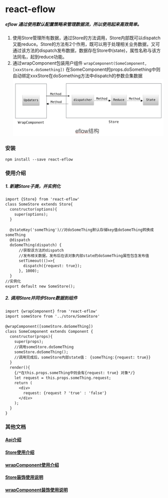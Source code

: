 # react-eflow
##### eflow 通过使用默认配置策略来管理数据流，所以使用起来高效简单。

1. 使用Store管理所有数据，通过Store的方法调用，Store内部既可以dispatch又能reduce。Store的方法有2个作用，既可以用于处理相关业务数据，又可通过该方法的dispatch发布数据，数据存在Store中(state)，属性名称与该方法同名，起到reduce功能。
2. 通过wrapComponent包装用户组件 `wrapComponent(SomeComponent, [xxxStore.doSomething])`
在SomeComponent的props.doSomething中则自动绑定xxxStore在doSomething方法中dispatch的参数合集数据
![](./assets/eflow.jpeg)

### 安装

```
npm install --save react-eflow 
```

### 使用介绍

##### 1. 新建Store子类，并实例化

```
import {Store} from 'react-eflow'
class SomeStore extends Store{
  constructor(options){
    super(options);
  }
  
  @stateKey('someThing')//对doSomeThing默认存储key值doSomeThing转换成someThing
  @dispatch
  doSomeThing(dispatch) {
      //获取该方法的dispatch
      //发布相关数据，发布后在该对象内部state的doSomeThing属性包含发布值
      setTimeout(()=>{
        dispatch({request: true});
      }, 1000);
  }
//实例化
export default new SomeStore();
```

##### 2. 调用Store并同步Store数据到组件

```
import {wrapComponent} from 'react-eflow'
import someStore from '../store/SomeStore'

@wrapComponent([someStore.doSomeThing])
class SomeComponent extends Component {
  constructor(props){
    super(props);
    //调用someStore.doSomeThing
    someStore.doSomeThing();
    //调用完成后，someStore内部state值： {someThing:{request: true}}
  }
  render(){
    {/*在this.props.someThing中则会有{request: true} 对象*/}
    let request = this.props.someThing.request;
    return (
      <div>
        request: {request ? 'true' : 'false'}
      </div>
    );
  }
}
```
### 其他文档
#### [Api介绍](./docs/Api.md)
#### [Store使用介绍](./docs/Store.md)
#### [wrapComponent使用介绍](./docs/wrapComponent.md)
#### [Store装饰使用说明](./docs/StoreDecorator.md)
#### [wrapComponent装饰使用说明](./docs/wrapComponentDecorator.md)





